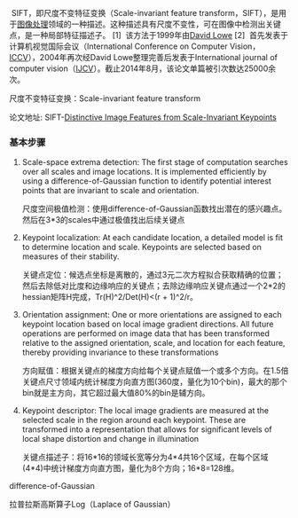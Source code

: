 

​        SIFT，即尺度不变特征变换（Scale-invariant feature transform，SIFT），是用于[图像处理](https://baike.baidu.com/item/%E5%9B%BE%E5%83%8F%E5%A4%84%E7%90%86/294902)领域的一种描述。这种描述具有尺度不变性，可在图像中检测出关键点，是一种局部特征描述子。 [1]  该方法于1999年由[David Lowe](https://baike.baidu.com/item/David%20Lowe) [2]  首先发表于计算机视觉国际会议（International Conference on Computer Vision，[ICCV](https://baike.baidu.com/item/ICCV)），2004年再次经David Lowe整理完善后发表于International journal of computer vision（[IJCV](https://baike.baidu.com/item/IJCV)）。截止2014年8月，该论文单篇被引次数达25000余次。



尺度不变特征变换：Scale-invariant feature transform



论文地址: SIFT-[Distinctive Image Features from Scale-Invariant Keypoints](https://link.springer.com/content/pdf/10.1023%2FB%3AVISI.0000029664.99615.94.pdf)

### 基本步骤

1. Scale-space extrema detection: The first stage of computation searches over all scales and image locations. It is implemented efficiently by using a difference-of-Gaussian function to identify potential interest points that are invariant to scale and orientation. 

   尺度空间极值检测：使用difference-of-Gaussian函数找出潜在的感兴趣点。然后在3*3的scales中通过极值找出后续关键点

2. Keypoint localization: At each candidate location, a detailed model is fit to determine location and scale. Keypoints are selected based on measures of their stability. 

   关键点定位：候选点坐标是离散的，通过3元二次方程拟合获取精确的位置；然后去除低对比度和边缘响应的关键点；去除边缘响应关键点通过一个2*2的hessian矩阵H完成，Tr(H)^2/Det(H)<(r + 1)^2/r。

3. Orientation assignment: One or more orientations are assigned to each keypoint location based on local image gradient directions. All future operations are performed on image data that has been transformed relative to the assigned orientation, scale, and location for each feature, thereby providing invariance to these transformations

   方向赋值：根据关键点的梯度方向给每个关键点赋值一个或多个方向。在1.5倍关键点尺寸领域内统计梯度方向直方图(360度，量化为10个bin)，最大的那个bin就是主方向，其它超过最大值80%的bin是辅方向。

4. Keypoint descriptor: The local image gradients are measured at the selected scale in the region around each keypoint. These are transformed into a representation that allows for significant levels of local shape distortion and change in illumination

   关键点描述子：将16*16的领域长宽等分为4\*4共16个区域，在每个区域(4\*4)中统计梯度方向直方图，量化为8个方向；16\*8=128维。







difference-of-Gaussian

拉普拉斯高斯算子Log（Laplace of Gaussian）